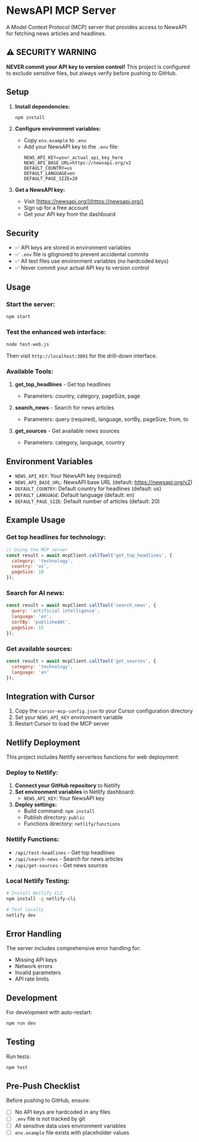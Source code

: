 # NewsAPI MCP Server

A Model Context Protocol (MCP) server that provides access to NewsAPI for fetching news articles and headlines.

## ⚠️ SECURITY WARNING

**NEVER commit your API key to version control!** This project is configured to exclude sensitive files, but always verify before pushing to GitHub.

## Setup

1. **Install dependencies:**
   ```bash
   npm install
   ```

2. **Configure environment variables:**
   - Copy `env.example` to `.env`
   - Add your NewsAPI key to the `.env` file:
     ```
     NEWS_API_KEY=your_actual_api_key_here
     NEWS_API_BASE_URL=https://newsapi.org/v2
     DEFAULT_COUNTRY=us
     DEFAULT_LANGUAGE=en
     DEFAULT_PAGE_SIZE=20
     ```

3. **Get a NewsAPI key:**
   - Visit [https://newsapi.org/](https://newsapi.org/)
   - Sign up for a free account
   - Get your API key from the dashboard

## Security

- ✅ API keys are stored in environment variables
- ✅ `.env` file is gitignored to prevent accidental commits
- ✅ All test files use environment variables (no hardcoded keys)
- ✅ Never commit your actual API key to version control

## Usage

### Start the server:
```bash
npm start
```

### Test the enhanced web interface:
```bash
node test-web.js
```
Then visit `http://localhost:3001` for the drill-down interface.

### Available Tools:

1. **get_top_headlines** - Get top headlines
   - Parameters: country, category, pageSize, page

2. **search_news** - Search for news articles
   - Parameters: query (required), language, sortBy, pageSize, from, to

3. **get_sources** - Get available news sources
   - Parameters: category, language, country

## Environment Variables

- `NEWS_API_KEY`: Your NewsAPI key (required)
- `NEWS_API_BASE_URL`: NewsAPI base URL (default: https://newsapi.org/v2)
- `DEFAULT_COUNTRY`: Default country for headlines (default: us)
- `DEFAULT_LANGUAGE`: Default language (default: en)
- `DEFAULT_PAGE_SIZE`: Default number of articles (default: 20)

## Example Usage

### Get top headlines for technology:
```javascript
// Using the MCP server
const result = await mcpClient.callTool('get_top_headlines', {
  category: 'technology',
  country: 'us',
  pageSize: 10
});
```

### Search for AI news:
```javascript
const result = await mcpClient.callTool('search_news', {
  query: 'artificial intelligence',
  language: 'en',
  sortBy: 'publishedAt',
  pageSize: 15
});
```

### Get available sources:
```javascript
const result = await mcpClient.callTool('get_sources', {
  category: 'technology',
  language: 'en'
});
```

## Integration with Cursor

1. Copy the `cursor-mcp-config.json` to your Cursor configuration directory
2. Set your `NEWS_API_KEY` environment variable
3. Restart Cursor to load the MCP server

## Netlify Deployment

This project includes Netlify serverless functions for web deployment:

### Deploy to Netlify:

1. **Connect your GitHub repository** to Netlify
2. **Set environment variables** in Netlify dashboard:
   - `NEWS_API_KEY`: Your NewsAPI key
3. **Deploy settings:**
   - Build command: `npm install`
   - Publish directory: `public`
   - Functions directory: `netlify/functions`

### Netlify Functions:

- `/api/test-headlines` - Get top headlines
- `/api/search-news` - Search for news articles  
- `/api/get-sources` - Get news sources

### Local Netlify Testing:

```bash
# Install Netlify CLI
npm install -g netlify-cli

# Test locally
netlify dev
```

## Error Handling

The server includes comprehensive error handling for:
- Missing API keys
- Network errors
- Invalid parameters
- API rate limits

## Development

For development with auto-restart:
```bash
npm run dev
```

## Testing

Run tests:
```bash
npm test
```

## Pre-Push Checklist

Before pushing to GitHub, ensure:
- [ ] No API keys are hardcoded in any files
- [ ] `.env` file is not tracked by git
- [ ] All sensitive data uses environment variables
- [ ] `env.example` file exists with placeholder values 